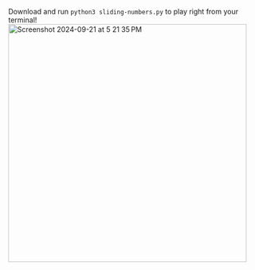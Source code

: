 Download and run ```python3 sliding-numbers.py``` to play right from your terminal!
<img width="478" alt="Screenshot 2024-09-21 at 5 21 35 PM" src="https://github.com/user-attachments/assets/dbd8ae6e-982c-440e-a2e1-0c70a0e4358f">
